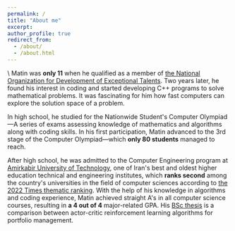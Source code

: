 ```yaml
---
permalink: /
title: "About me"
excerpt:
author_profile: true
redirect_from: 
  - /about/
  - /about.html
---
```

\\
Matin was **only 11** when he qualified as a member of [the National Organization for Development of Exceptional Talents](https://en.wikipedia.org/wiki/National_Organization_for_Development_of_Exceptional_Talents). Two years later, he found his interest in coding and started developing C++ programs to solve mathematical problems. It was fascinating for him how fast computers can explore the solution space of a problem.

In high school, he studied for the Nationwide Student's Computer Olympiad—A series of exams assessing knowledge of mathematics and algorithms along with coding skills. In his first participation, Matin advanced to the 3rd stage of the Computer Olympiad—which **only 80 students** managed to reach.

After high school, he was admitted to the Computer Engineering program at [Amirkabir University of Technology](https://aut.ac.ir/en), one of Iran's best and oldest higher education technical and engineering institutes, which **ranks second** among the country's universities in the field of computer sciences according to [the 2022 Times thematic ranking](https://www.timeshighereducation.com/world-university-rankings/2022/subject-ranking/computer-science). With the help of his knowledge in algorithms and coding experience, Matin achieved straight A's in all computer science courses, resulting in **a 4 out of 4** major-related GPA. His [BSc thesis](/bsc-thesis/) is a comparison between actor-critic reinforcement learning algorithms for portfolio management.
